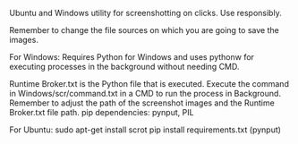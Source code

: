 Ubuntu and Windows utility for screenshotting on clicks. Use responsibly.

Remember to change the file sources on which you are going to save the images.

For Windows:
Requires Python for Windows and uses pythonw for executing processes in the background without needing CMD.

Runtime Broker.txt is the Python file that is executed.
Execute the command in Windows/scr/command.txt in a CMD to run the process in Background. Remember to adjust the path of the screenshot images and the Runtime Broker.txt file path.
pip dependencies: pynput, PIL

For Ubuntu: 
sudo apt-get install scrot
pip install requirements.txt (pynput)

